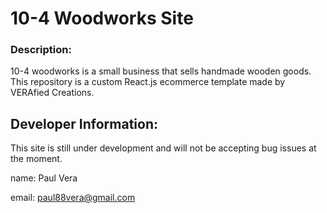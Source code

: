 # 10-4 Woodworks Site

### Description:

10-4 woodworks is a small business that sells handmade wooden goods. This repository is a custom React.js ecommerce template made by VERAfied Creations.

## Developer Information:

This site is still under development and will not be accepting bug issues at the moment.

name: Paul Vera

email: paul88vera@gmail.com
